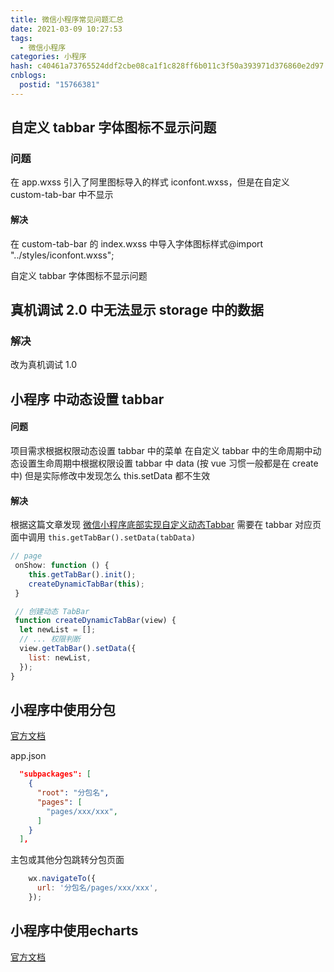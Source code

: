 ```yaml
---
title: 微信小程序常见问题汇总
date: 2021-03-09 10:27:53
tags:
  - 微信小程序
categories: 小程序
hash: c40461a73765524ddf2cbe08ca1f1c828ff6b011c3f50a393971d376860e2d97
cnblogs:
  postid: "15766381"
---
```


## 自定义 tabbar 字体图标不显示问题

### 问题

在 app.wxss 引入了阿里图标导入的样式 iconfont.wxss，但是在自定义 custom-tab-bar 中不显示

#### 解决

在 custom-tab-bar 的 index.wxss 中导入字体图标样式@import "../styles/iconfont.wxss";

自定义 tabbar 字体图标不显示问题

## 真机调试 2.0 中无法显示 storage 中的数据

### 解决

改为真机调试 1.0

## 小程序 中动态设置 tabbar

#### 问题

项目需求根据权限动态设置 tabbar 中的菜单
在自定义 tabbar 中的生命周期中动态设置生命周期中根据权限设置 tabbar 中 data
(按 vue 习惯一般都是在 create 中) 但是实际修改中发现怎么 this.setData 都不生效

#### 解决

根据这篇文章发现 [微信小程序底部实现自定义动态Tabbar](https://www.cnblogs.com/hanzhe/p/14709918.html)
需要在 tabbar 对应页面中调用 `this.getTabBar().setData(tabData)`

```js
// page
 onShow: function () {
    this.getTabBar().init();
    createDynamicTabBar(this);
 }

 // 创建动态 TabBar
 function createDynamicTabBar(view) {
  let newList = [];
  // ... 权限判断
  view.getTabBar().setData({
    list: newList,
  });
}
```

## 小程序中使用分包

[官方文档](https://developers.weixin.qq.com/miniprogram/dev/framework/subpackages/basic.html)

app.json

```json
  "subpackages": [
    {
      "root": "分包名",
      "pages": [
        "pages/xxx/xxx",
      ]
    }
  ],
```

主包或其他分包跳转分包页面

```js
    wx.navigateTo({
      url: '分包名/pages/xxx/xxx',
    });
```

## 小程序中使用echarts

[官方文档](https://github.com/ecomfe/echarts-for-weixin)
